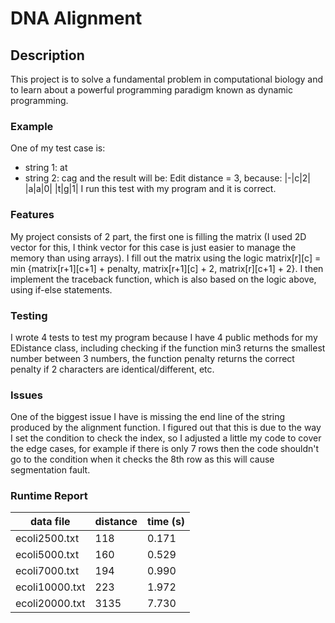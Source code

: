 # DNA Alignment

## Description
This project is to solve a fundamental problem in computational biology and to learn about a powerful programming paradigm known as dynamic programming.

### Example
One of my test case is:
- string 1: at
- string 2: cag
and the result will be:
Edit distance = 3, because:
|-|c|2|
|a|a|0|
|t|g|1|
I run this test with my program and it is correct.

### Features
My project consists of 2 part, the first one is filling the matrix (I used 2D vector for this, I think vector for this case is just easier to manage the memory than using arrays). I fill out the matrix using the logic matrix[r][c] = min {matrix[r+1][c+1] + penalty, matrix[r+1][c] + 2, matrix[r][c+1] + 2}. I then implement the traceback function, which is also based on the logic above, using if-else statements.

### Testing
I wrote 4 tests to test my program because I have 4 public methods for my EDistance class, including checking if the function min3 returns the smallest number between 3 numbers, the function penalty returns the correct penalty if 2 characters are identical/different, etc.

### Issues
One of the biggest issue I have is missing the end line of the string produced by the alignment function. I figured out that this is due to the way I set the condition to check the index, so I adjusted a little my code to cover the edge cases, for example if there is only 7 rows then the code shouldn't go to the condition when it checks the 8th row as this will cause segmentation fault.


### Runtime Report
| data file    | distance | time (s) |
|--------------|----------|----------|
|ecoli2500.txt |      118 |    0.171 |
|ecoli5000.txt |      160 |    0.529 |
|ecoli7000.txt |      194 |    0.990 |
|ecoli10000.txt|      223 |    1.972 |
|ecoli20000.txt|     3135 |    7.730 |

